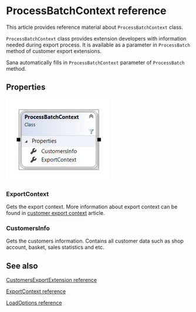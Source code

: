 ﻿# ProcessBatchContext reference

This article provides reference material about `ProcessBatchContext` class.

`ProcessBatchContext` class provides extension developers with information needed during export process.
It is available as a parameter in `ProcessBatch` method of customer export extensions.

Sana automatically fills in `ProcessBatchContext` parameter of `ProcessBatch` method.

## Properties

![ProcessBatchContext](img/customer-export-process-batch-context/class.png)

### ExportContext

Gets the export context. More information about export context can be found in
[customer export context](customer-export-context.md) article.

### CustomersInfo

Gets the customers information. Contains all customer data such as shop account, basket, sales statistics and etc.

## See also

[CustomersExportExtension reference](customer-export-extension.md)

[ExportContext reference](customer-export-context.md)

[LoadOptions reference](customer-export-load-options.md)
